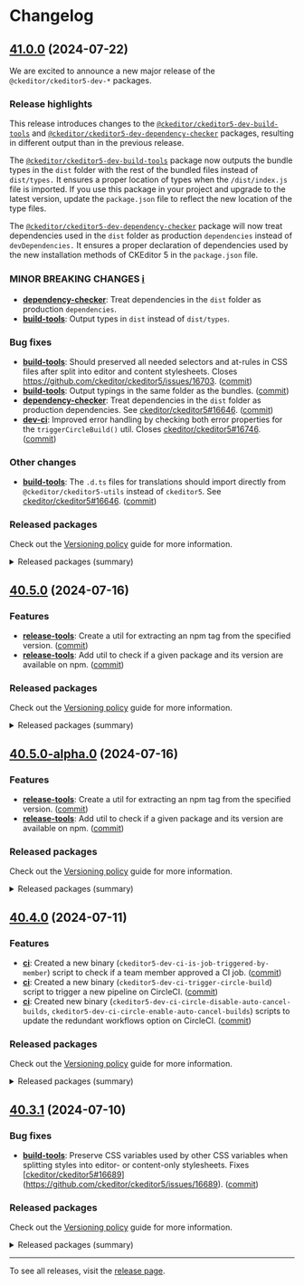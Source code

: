 Changelog
=========

## [41.0.0](https://github.com/ckeditor/ckeditor5-dev/compare/v40.5.0...v41.0.0) (2024-07-22)

We are excited to announce a new major release of the `@ckeditor/ckeditor5-dev-*` packages.

### Release highlights

This release introduces changes to the [`@ckeditor/ckeditor5-dev-build-tools`](https://www.npmjs.com/package/@ckeditor/ckeditor5-dev-build-tools) and [`@ckeditor/ckeditor5-dev-dependency-checker`](https://www.npmjs.com/package/@ckeditor/ckeditor5-dev-dependency-checker) packages, resulting in different output than in the previous release.

The [`@ckeditor/ckeditor5-dev-build-tools`](https://www.npmjs.com/package/@ckeditor/ckeditor5-dev-build-tools) package now outputs the bundle types in the `dist` folder with the rest of the bundled files instead of `dist/types.` It ensures a proper location of types when the `/dist/index.js` file is imported. If you use this package in your project and upgrade to the latest version, update the `package.json` file to reflect the new location of the type files.

The [`@ckeditor/ckeditor5-dev-dependency-checker`](https://www.npmjs.com/package/@ckeditor/ckeditor5-dev-dependency-checker) package will now treat dependencies used in the `dist` folder as production `dependencies` instead of `devDependencies.` It ensures a proper declaration of dependencies used by the new installation methods of CKEditor 5 in the `package.json` file.

### MINOR BREAKING CHANGES [ℹ️](https://ckeditor.com/docs/ckeditor5/latest/framework/guides/support/versioning-policy.html#major-and-minor-breaking-changes)

* **[dependency-checker](https://www.npmjs.com/package/@ckeditor/ckeditor5-dev-dependency-checker)**: Treat dependencies in the `dist` folder as production `dependencies`.
* **[build-tools](https://www.npmjs.com/package/@ckeditor/ckeditor5-dev-build-tools)**: Output types in `dist` instead of `dist/types`.

### Bug fixes

* **[build-tools](https://www.npmjs.com/package/@ckeditor/ckeditor5-dev-build-tools)**: Should preserved all needed selectors and at-rules in CSS files after split into editor and content stylesheets. Closes https://github.com/ckeditor/ckeditor5/issues/16703. ([commit](https://github.com/ckeditor/ckeditor5-dev/commit/2b0feb396685156b495407205bf95acef1ae6ffa))
* **[build-tools](https://www.npmjs.com/package/@ckeditor/ckeditor5-dev-build-tools)**: Output typings in the same folder as the bundles. ([commit](https://github.com/ckeditor/ckeditor5-dev/commit/06a95619ecf1e6c7f1148eae15835592cdeefaa2))
* **[dependency-checker](https://www.npmjs.com/package/@ckeditor/ckeditor5-dev-dependency-checker)**: Treat dependencies in the `dist` folder as production dependencies. See [ckeditor/ckeditor5#16646](https://github.com/ckeditor/ckeditor5/issues/16646). ([commit](https://github.com/ckeditor/ckeditor5-dev/commit/09d304f39c62edf3399069456aa5a9e345f082bb))
* **[dev-ci](https://www.npmjs.com/package/@ckeditor/ckeditor5-dev-dev-ci)**: Improved error handling by checking both error properties for the `triggerCircleBuild()` util. Closes [ckeditor/ckeditor5#16746](https://github.com/ckeditor/ckeditor5/issues/16746). ([commit](https://github.com/ckeditor/ckeditor5-dev/commit/9af7fb7eccb4e633a8857a3d05089b524ab8e066))

### Other changes

* **[build-tools](https://www.npmjs.com/package/@ckeditor/ckeditor5-dev-build-tools)**: The `.d.ts` files for translations should import directly from `@ckeditor/ckeditor5-utils` instead of `ckeditor5`. See [ckeditor/ckeditor5#16646](https://github.com/ckeditor/ckeditor5/issues/16646). ([commit](https://github.com/ckeditor/ckeditor5-dev/commit/09d304f39c62edf3399069456aa5a9e345f082bb))

### Released packages

Check out the [Versioning policy](https://ckeditor.com/docs/ckeditor5/latest/framework/guides/support/versioning-policy.html) guide for more information.

<details>
<summary>Released packages (summary)</summary>

Other releases:

* [@ckeditor/ckeditor5-dev-build-tools](https://www.npmjs.com/package/@ckeditor/ckeditor5-dev-build-tools/v/41.0.0): v40.5.0 => v41.0.0
* [@ckeditor/ckeditor5-dev-bump-year](https://www.npmjs.com/package/@ckeditor/ckeditor5-dev-bump-year/v/41.0.0): v40.5.0 => v41.0.0
* [@ckeditor/ckeditor5-dev-ci](https://www.npmjs.com/package/@ckeditor/ckeditor5-dev-ci/v/41.0.0): v40.5.0 => v41.0.0
* [@ckeditor/ckeditor5-dev-dependency-checker](https://www.npmjs.com/package/@ckeditor/ckeditor5-dev-dependency-checker/v/41.0.0): v40.5.0 => v41.0.0
* [@ckeditor/ckeditor5-dev-docs](https://www.npmjs.com/package/@ckeditor/ckeditor5-dev-docs/v/41.0.0): v40.5.0 => v41.0.0
* [@ckeditor/ckeditor5-dev-release-tools](https://www.npmjs.com/package/@ckeditor/ckeditor5-dev-release-tools/v/41.0.0): v40.5.0 => v41.0.0
* [@ckeditor/ckeditor5-dev-stale-bot](https://www.npmjs.com/package/@ckeditor/ckeditor5-dev-stale-bot/v/41.0.0): v40.5.0 => v41.0.0
* [@ckeditor/ckeditor5-dev-tests](https://www.npmjs.com/package/@ckeditor/ckeditor5-dev-tests/v/41.0.0): v40.5.0 => v41.0.0
* [@ckeditor/ckeditor5-dev-transifex](https://www.npmjs.com/package/@ckeditor/ckeditor5-dev-transifex/v/41.0.0): v40.5.0 => v41.0.0
* [@ckeditor/ckeditor5-dev-translations](https://www.npmjs.com/package/@ckeditor/ckeditor5-dev-translations/v/41.0.0): v40.5.0 => v41.0.0
* [@ckeditor/ckeditor5-dev-utils](https://www.npmjs.com/package/@ckeditor/ckeditor5-dev-utils/v/41.0.0): v40.5.0 => v41.0.0
* [@ckeditor/ckeditor5-dev-web-crawler](https://www.npmjs.com/package/@ckeditor/ckeditor5-dev-web-crawler/v/41.0.0): v40.5.0 => v41.0.0
* [@ckeditor/jsdoc-plugins](https://www.npmjs.com/package/@ckeditor/jsdoc-plugins/v/41.0.0): v40.5.0 => v41.0.0
* [@ckeditor/typedoc-plugins](https://www.npmjs.com/package/@ckeditor/typedoc-plugins/v/41.0.0): v40.5.0 => v41.0.0
</details>


## [40.5.0](https://github.com/ckeditor/ckeditor5-dev/compare/v40.4.0...v40.5.0) (2024-07-16)

### Features

* **[release-tools](https://www.npmjs.com/package/@ckeditor/ckeditor5-dev-release-tools)**: Create a util for extracting an npm tag from the specified version. ([commit](https://github.com/ckeditor/ckeditor5-dev/commit/784ab36187b5eaddd2bc53135bf58df664870b47))
* **[release-tools](https://www.npmjs.com/package/@ckeditor/ckeditor5-dev-release-tools)**: Add util to check if a given package and its version are available on npm. ([commit](https://github.com/ckeditor/ckeditor5-dev/commit/784ab36187b5eaddd2bc53135bf58df664870b47))

### Released packages

Check out the [Versioning policy](https://ckeditor.com/docs/ckeditor5/latest/framework/guides/support/versioning-policy.html) guide for more information.

<details>
<summary>Released packages (summary)</summary>

Releases containing new features:

* [@ckeditor/ckeditor5-dev-release-tools](https://www.npmjs.com/package/@ckeditor/ckeditor5-dev-release-tools/v/40.5.0): v40.4.0 => v40.5.0

Other releases:

* [@ckeditor/ckeditor5-dev-build-tools](https://www.npmjs.com/package/@ckeditor/ckeditor5-dev-build-tools/v/40.5.0): v40.4.0 => v40.5.0
* [@ckeditor/ckeditor5-dev-bump-year](https://www.npmjs.com/package/@ckeditor/ckeditor5-dev-bump-year/v/40.5.0): v40.4.0 => v40.5.0
* [@ckeditor/ckeditor5-dev-ci](https://www.npmjs.com/package/@ckeditor/ckeditor5-dev-ci/v/40.5.0): v40.4.0 => v40.5.0
* [@ckeditor/ckeditor5-dev-dependency-checker](https://www.npmjs.com/package/@ckeditor/ckeditor5-dev-dependency-checker/v/40.5.0): v40.4.0 => v40.5.0
* [@ckeditor/ckeditor5-dev-docs](https://www.npmjs.com/package/@ckeditor/ckeditor5-dev-docs/v/40.5.0): v40.4.0 => v40.5.0
* [@ckeditor/ckeditor5-dev-stale-bot](https://www.npmjs.com/package/@ckeditor/ckeditor5-dev-stale-bot/v/40.5.0): v40.4.0 => v40.5.0
* [@ckeditor/ckeditor5-dev-tests](https://www.npmjs.com/package/@ckeditor/ckeditor5-dev-tests/v/40.5.0): v40.4.0 => v40.5.0
* [@ckeditor/ckeditor5-dev-transifex](https://www.npmjs.com/package/@ckeditor/ckeditor5-dev-transifex/v/40.5.0): v40.4.0 => v40.5.0
* [@ckeditor/ckeditor5-dev-translations](https://www.npmjs.com/package/@ckeditor/ckeditor5-dev-translations/v/40.5.0): v40.4.0 => v40.5.0
* [@ckeditor/ckeditor5-dev-utils](https://www.npmjs.com/package/@ckeditor/ckeditor5-dev-utils/v/40.5.0): v40.4.0 => v40.5.0
* [@ckeditor/ckeditor5-dev-web-crawler](https://www.npmjs.com/package/@ckeditor/ckeditor5-dev-web-crawler/v/40.5.0): v40.4.0 => v40.5.0
* [@ckeditor/jsdoc-plugins](https://www.npmjs.com/package/@ckeditor/jsdoc-plugins/v/40.5.0): v40.4.0 => v40.5.0
* [@ckeditor/typedoc-plugins](https://www.npmjs.com/package/@ckeditor/typedoc-plugins/v/40.5.0): v40.4.0 => v40.5.0
</details>


## [40.5.0-alpha.0](https://github.com/ckeditor/ckeditor5-dev/compare/v40.4.0...v40.5.0-alpha.0) (2024-07-16)

### Features

* **[release-tools](https://www.npmjs.com/package/@ckeditor/ckeditor5-dev-release-tools)**: Create a util for extracting an npm tag from the specified version. ([commit](https://github.com/ckeditor/ckeditor5-dev/commit/784ab36187b5eaddd2bc53135bf58df664870b47))
* **[release-tools](https://www.npmjs.com/package/@ckeditor/ckeditor5-dev-release-tools)**: Add util to check if a given package and its version are available on npm. ([commit](https://github.com/ckeditor/ckeditor5-dev/commit/784ab36187b5eaddd2bc53135bf58df664870b47))

### Released packages

Check out the [Versioning policy](https://ckeditor.com/docs/ckeditor5/latest/framework/guides/support/versioning-policy.html) guide for more information.

<details>
<summary>Released packages (summary)</summary>

Releases containing new features:

* [@ckeditor/ckeditor5-dev-release-tools](https://www.npmjs.com/package/@ckeditor/ckeditor5-dev-release-tools/v/40.5.0-alpha.0): v40.4.0 => v40.5.0-alpha.0

Other releases:

* [@ckeditor/ckeditor5-dev-build-tools](https://www.npmjs.com/package/@ckeditor/ckeditor5-dev-build-tools/v/40.5.0-alpha.0): v40.4.0 => v40.5.0-alpha.0
* [@ckeditor/ckeditor5-dev-bump-year](https://www.npmjs.com/package/@ckeditor/ckeditor5-dev-bump-year/v/40.5.0-alpha.0): v40.4.0 => v40.5.0-alpha.0
* [@ckeditor/ckeditor5-dev-ci](https://www.npmjs.com/package/@ckeditor/ckeditor5-dev-ci/v/40.5.0-alpha.0): v40.4.0 => v40.5.0-alpha.0
* [@ckeditor/ckeditor5-dev-dependency-checker](https://www.npmjs.com/package/@ckeditor/ckeditor5-dev-dependency-checker/v/40.5.0-alpha.0): v40.4.0 => v40.5.0-alpha.0
* [@ckeditor/ckeditor5-dev-docs](https://www.npmjs.com/package/@ckeditor/ckeditor5-dev-docs/v/40.5.0-alpha.0): v40.4.0 => v40.5.0-alpha.0
* [@ckeditor/ckeditor5-dev-stale-bot](https://www.npmjs.com/package/@ckeditor/ckeditor5-dev-stale-bot/v/40.5.0-alpha.0): v40.4.0 => v40.5.0-alpha.0
* [@ckeditor/ckeditor5-dev-tests](https://www.npmjs.com/package/@ckeditor/ckeditor5-dev-tests/v/40.5.0-alpha.0): v40.4.0 => v40.5.0-alpha.0
* [@ckeditor/ckeditor5-dev-transifex](https://www.npmjs.com/package/@ckeditor/ckeditor5-dev-transifex/v/40.5.0-alpha.0): v40.4.0 => v40.5.0-alpha.0
* [@ckeditor/ckeditor5-dev-translations](https://www.npmjs.com/package/@ckeditor/ckeditor5-dev-translations/v/40.5.0-alpha.0): v40.4.0 => v40.5.0-alpha.0
* [@ckeditor/ckeditor5-dev-utils](https://www.npmjs.com/package/@ckeditor/ckeditor5-dev-utils/v/40.5.0-alpha.0): v40.4.0 => v40.5.0-alpha.0
* [@ckeditor/ckeditor5-dev-web-crawler](https://www.npmjs.com/package/@ckeditor/ckeditor5-dev-web-crawler/v/40.5.0-alpha.0): v40.4.0 => v40.5.0-alpha.0
* [@ckeditor/jsdoc-plugins](https://www.npmjs.com/package/@ckeditor/jsdoc-plugins/v/40.5.0-alpha.0): v40.4.0 => v40.5.0-alpha.0
* [@ckeditor/typedoc-plugins](https://www.npmjs.com/package/@ckeditor/typedoc-plugins/v/40.5.0-alpha.0): v40.4.0 => v40.5.0-alpha.0
</details>


## [40.4.0](https://github.com/ckeditor/ckeditor5-dev/compare/v40.3.1...v40.4.0) (2024-07-11)

### Features

* **[ci](https://www.npmjs.com/package/@ckeditor/ckeditor5-dev-ci)**: Created a new binary (`ckeditor5-dev-ci-is-job-triggered-by-member`) script to check if a team member approved a CI job. ([commit](https://github.com/ckeditor/ckeditor5-dev/commit/f77326ecb9b44605f9ccfaf642db3a70ac675748))
* **[ci](https://www.npmjs.com/package/@ckeditor/ckeditor5-dev-ci)**: Created a new binary (`ckeditor5-dev-ci-trigger-circle-build`) script to trigger a new pipeline on CircleCI. ([commit](https://github.com/ckeditor/ckeditor5-dev/commit/f77326ecb9b44605f9ccfaf642db3a70ac675748))
* **[ci](https://www.npmjs.com/package/@ckeditor/ckeditor5-dev-ci)**: Created new binary (`ckeditor5-dev-ci-circle-disable-auto-cancel-builds`, `ckeditor5-dev-ci-circle-enable-auto-cancel-builds`) scripts to update the redundant workflows option on CircleCI. ([commit](https://github.com/ckeditor/ckeditor5-dev/commit/f77326ecb9b44605f9ccfaf642db3a70ac675748))

### Released packages

Check out the [Versioning policy](https://ckeditor.com/docs/ckeditor5/latest/framework/guides/support/versioning-policy.html) guide for more information.

<details>
<summary>Released packages (summary)</summary>

Releases containing new features:

* [@ckeditor/ckeditor5-dev-ci](https://www.npmjs.com/package/@ckeditor/ckeditor5-dev-ci/v/40.4.0): v40.3.1 => v40.4.0
* [@ckeditor/ckeditor5-dev-release-tools](https://www.npmjs.com/package/@ckeditor/ckeditor5-dev-release-tools/v/40.4.0): v40.3.1 => v40.4.0

Other releases:

* [@ckeditor/ckeditor5-dev-build-tools](https://www.npmjs.com/package/@ckeditor/ckeditor5-dev-build-tools/v/40.4.0): v40.3.1 => v40.4.0
* [@ckeditor/ckeditor5-dev-bump-year](https://www.npmjs.com/package/@ckeditor/ckeditor5-dev-bump-year/v/40.4.0): v40.3.1 => v40.4.0
* [@ckeditor/ckeditor5-dev-dependency-checker](https://www.npmjs.com/package/@ckeditor/ckeditor5-dev-dependency-checker/v/40.4.0): v40.3.1 => v40.4.0
* [@ckeditor/ckeditor5-dev-docs](https://www.npmjs.com/package/@ckeditor/ckeditor5-dev-docs/v/40.4.0): v40.3.1 => v40.4.0
* [@ckeditor/ckeditor5-dev-stale-bot](https://www.npmjs.com/package/@ckeditor/ckeditor5-dev-stale-bot/v/40.4.0): v40.3.1 => v40.4.0
* [@ckeditor/ckeditor5-dev-tests](https://www.npmjs.com/package/@ckeditor/ckeditor5-dev-tests/v/40.4.0): v40.3.1 => v40.4.0
* [@ckeditor/ckeditor5-dev-transifex](https://www.npmjs.com/package/@ckeditor/ckeditor5-dev-transifex/v/40.4.0): v40.3.1 => v40.4.0
* [@ckeditor/ckeditor5-dev-translations](https://www.npmjs.com/package/@ckeditor/ckeditor5-dev-translations/v/40.4.0): v40.3.1 => v40.4.0
* [@ckeditor/ckeditor5-dev-utils](https://www.npmjs.com/package/@ckeditor/ckeditor5-dev-utils/v/40.4.0): v40.3.1 => v40.4.0
* [@ckeditor/ckeditor5-dev-web-crawler](https://www.npmjs.com/package/@ckeditor/ckeditor5-dev-web-crawler/v/40.4.0): v40.3.1 => v40.4.0
* [@ckeditor/jsdoc-plugins](https://www.npmjs.com/package/@ckeditor/jsdoc-plugins/v/40.4.0): v40.3.1 => v40.4.0
* [@ckeditor/typedoc-plugins](https://www.npmjs.com/package/@ckeditor/typedoc-plugins/v/40.4.0): v40.3.1 => v40.4.0
</details>


## [40.3.1](https://github.com/ckeditor/ckeditor5-dev/compare/v40.3.0...v40.3.1) (2024-07-10)

### Bug fixes

* **[build-tools](https://www.npmjs.com/package/@ckeditor/ckeditor5-dev-build-tools)**: Preserve CSS variables used by other CSS variables when splitting styles into editor- or content-only stylesheets. Fixes [[ckeditor/ckeditor5#16689](https://github.com/ckeditor/ckeditor5/issues/16689)](https://github.com/ckeditor/ckeditor5/issues/16689). ([commit](https://github.com/ckeditor/ckeditor5-dev/commit/9481eacf673d5b291cec3f69e61a847f775a95eb))

### Released packages

Check out the [Versioning policy](https://ckeditor.com/docs/ckeditor5/latest/framework/guides/support/versioning-policy.html) guide for more information.

<details>
<summary>Released packages (summary)</summary>

Other releases:

* [@ckeditor/ckeditor5-dev-build-tools](https://www.npmjs.com/package/@ckeditor/ckeditor5-dev-build-tools/v/40.3.1): v40.3.0 => v40.3.1
* [@ckeditor/ckeditor5-dev-bump-year](https://www.npmjs.com/package/@ckeditor/ckeditor5-dev-bump-year/v/40.3.1): v40.3.0 => v40.3.1
* [@ckeditor/ckeditor5-dev-ci](https://www.npmjs.com/package/@ckeditor/ckeditor5-dev-ci/v/40.3.1): v40.3.0 => v40.3.1
* [@ckeditor/ckeditor5-dev-dependency-checker](https://www.npmjs.com/package/@ckeditor/ckeditor5-dev-dependency-checker/v/40.3.1): v40.3.0 => v40.3.1
* [@ckeditor/ckeditor5-dev-docs](https://www.npmjs.com/package/@ckeditor/ckeditor5-dev-docs/v/40.3.1): v40.3.0 => v40.3.1
* [@ckeditor/ckeditor5-dev-release-tools](https://www.npmjs.com/package/@ckeditor/ckeditor5-dev-release-tools/v/40.3.1): v40.3.0 => v40.3.1
* [@ckeditor/ckeditor5-dev-stale-bot](https://www.npmjs.com/package/@ckeditor/ckeditor5-dev-stale-bot/v/40.3.1): v40.3.0 => v40.3.1
* [@ckeditor/ckeditor5-dev-tests](https://www.npmjs.com/package/@ckeditor/ckeditor5-dev-tests/v/40.3.1): v40.3.0 => v40.3.1
* [@ckeditor/ckeditor5-dev-transifex](https://www.npmjs.com/package/@ckeditor/ckeditor5-dev-transifex/v/40.3.1): v40.3.0 => v40.3.1
* [@ckeditor/ckeditor5-dev-translations](https://www.npmjs.com/package/@ckeditor/ckeditor5-dev-translations/v/40.3.1): v40.3.0 => v40.3.1
* [@ckeditor/ckeditor5-dev-utils](https://www.npmjs.com/package/@ckeditor/ckeditor5-dev-utils/v/40.3.1): v40.3.0 => v40.3.1
* [@ckeditor/ckeditor5-dev-web-crawler](https://www.npmjs.com/package/@ckeditor/ckeditor5-dev-web-crawler/v/40.3.1): v40.3.0 => v40.3.1
* [@ckeditor/jsdoc-plugins](https://www.npmjs.com/package/@ckeditor/jsdoc-plugins/v/40.3.1): v40.3.0 => v40.3.1
* [@ckeditor/typedoc-plugins](https://www.npmjs.com/package/@ckeditor/typedoc-plugins/v/40.3.1): v40.3.0 => v40.3.1
</details>

---

To see all releases, visit the [release page](https://github.com/ckeditor/ckeditor5-dev/releases).
